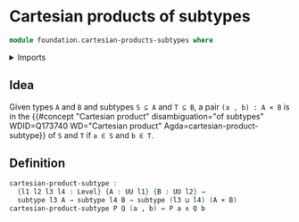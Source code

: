 # Cartesian products of subtypes

```agda
module foundation.cartesian-products-subtypes where
```

<details><summary>Imports</summary>

```agda
open import foundation.cartesian-product-types
open import foundation.conjunction
open import foundation.dependent-pair-types
open import foundation.subtypes
open import foundation.universe-levels
```

</details>

## Idea

Given types `A` and `B` and subtypes `S ⊆ A` and `T ⊆ B`, a pair
`(a , b) : A × B` is in the
{{#concept "Cartesian product" disambiguation="of subtypes" WDID=Q173740 WD="Cartesian product" Agda=cartesian-product-subtype}}
of `S` and `T` if `a ∈ S` and `b ∈ T`.

## Definition

```agda
cartesian-product-subtype :
  {l1 l2 l3 l4 : Level} {A : UU l1} {B : UU l2} →
  subtype l3 A → subtype l4 B → subtype (l3 ⊔ l4) (A × B)
cartesian-product-subtype P Q (a , b) = P a ∧ Q b
```
